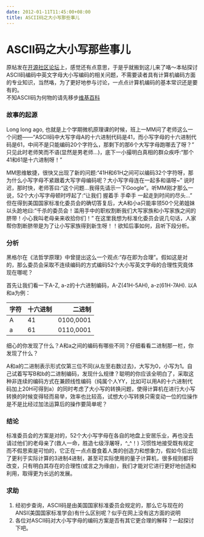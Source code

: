 ```yaml
---
date: 2012-01-11T11:45:00+08:00
title: ASCII码之大小写那些事儿
---
```


# ASCII码之大小写那些事儿

原帖发在[开源社区论坛](http://xdlinux.info/bbs/thread-1244-1-1.html)上，感觉还有点意思，于是乎就搬到这儿来了咯～本帖探讨ASCII码编码中英文字母大小写编码的相关问题，不需要读者具有计算机编码方面的专业知识，当然咯，为了更好地参与讨论，一点点计算机编码的基本常识还是要有的。  
不知ASCII码为何物的请先移步[维基百科](http://en.wikipedia.org/wiki/ASCII)  

### 故事的起源

Long long ago, 也就是上个学期微机原理课的时候，班上一MM问了老师这么一个问题——“ASCII码中大写字母A的十六进制代码是41，而小写字母的十六进制代码是61，中间不是只能编码20个字符么，那剩下的那6个大写字母跑哪去了呀？” 只见此时老师笑而不语(显然是男老师…)，底下一小撮明白真相的群众疾呼:“那个41和61是十六进制呀！”   

MM思维敏捷，很快又出现了新的问题:“41H和61H之间可以编码32个字符呀，那为什么小写字母不紧跟着大写字母编码呢？大小写字母连在一起多和谐呀~” 说时迟，那时快，老师答曰:“这个问题…我得先请示一下Google”。听MM刚才那么一说，52个大小写字母顿时哼起了:“让我们 握着手 手牵手 一起走到时间的尽头…” 但在得到美国国家标准化委员会的确切答复后，大A和小a只能率领50个兄弟姐妹以头跄地曰:“千杀的委员会！滥用手中的职权割断我们大写家族和小写家族之间的脐带！小心我叫老母亲来收拾你们！” 在这里我想为标准化委员会说几句话，人家帮你割断脐带是为了让小写家族得到新生呀！！欲知后事如何，且听下段分析。  
<!--more-->

### 分析

黑格尔在《法哲学原理》中曾提出这么一个观点:“存在即为合理”。假如这是对的，那么委员会采取不连续编码的方式编码52个大小写英文字母的合理性究竟体现在哪呢？  

首先让我们看一下A-Z, a-z的十六进制编码，A-Z(41H-5AH), a-z(61H-7AH). 以A和a为例：  

字符 | 十六进制 | 二进制
----|-----|-----:|
A | 41 | 0100,0001
a | 61 | 0110,0001  

细心的你发现了什么？A和a之间的编码有哪些不同？仔细看看二进制那一栏，你发现了什么？  

A和a的二进制表示形式仅第三位不同(从左至右数过去)，大写为0，小写为1。自己试着写写B和b的二进制编码，发现什么规律？聪明的你应该全明白了，采取这种非连续的编码方式在兼顾线性编码（纯属个人YY，比如可以用A的十六进制代码加上20H可得到a）的同时考虑了大小写的转换问题，使得计算机在进行大小写转换的时候变得轻而易举，效率也比较高，试想大小写转换只需变动一位的位操作是不是比经过加法运算后的操作要简单呢？  

### 结论

标准委员会的方案是对的，52个大小写字母在各自的地盘上安居乐业，再也没去请过他们的老母亲了(救人一命，胜造七级浮屠呀，^_^！) 习惯性地接受既有规定而不假思索是可怕的，它正在一点点蚕食着人类的创造力和想象力，假如今后出现了更利于实际计算的3进制4进制，甚至可实际使用的量子计算机，很多规则都将改变，只有明白其存在的合理性(或言之为缘由)，我们才能对它进行更好地创造和利用，取得更为长远的发展。

### 求助

1. 经初步查询，ASCII码是由美国国家标准委员会规定的，那么它与现在的ANSI(美国国家标准学会)有什么区别呢？似乎在网上没有这方面的说明  
2. 各位对ASCII码对大小写字母的编码方案是否有其它更合理的解释？一起探讨下吧。